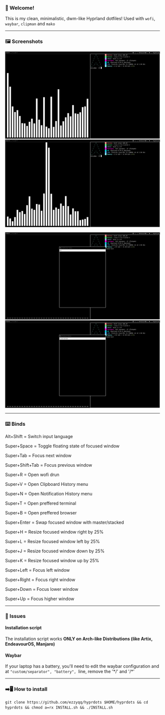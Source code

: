 ### 👋 Welcome!
This is my clean, minimalistic, dwm-like Hyprland dotfiles!
Used with `wofi`, `waybar`, `clipman` and `mako`

---

### 🖼️ Screenshots
![Desktop 1](screenshots/1.png)
![Desktop 2](screenshots/2.png)

![Notifications](screenshots/3.png)
![Clipboard](screenshots/4.png)

---

### ⌨️ Binds
Alt+Shift = Switch input language

Super+Space = Toggle floating state of focused window

Super+Tab = Focus next window

Super+Shift+Tab = Focus previous window

Super+R = Open wofi drun

Super+V = Open Clipboard History menu

Super+N = Open Notification History menu

Super+T = Open preffered terminal

Super+B = Open preffered browser

Super+Enter = Swap focused window with master/stacked

Super+H = Resize focused window right by 25%

Super+L = Resize focused window left by 25%

Super+J = Resize focused window down by 25%

Super+K = Resize focused window up by 25%

Super+Left = Focus left window

Super+Right = Focus right window

Super+Down = Focus lower window

Super+Up = Focus higher window

---

### 🚨 Issues
#### Installation script
The installation script works **ONLY on Arch-like Distributions (like Artix, EndeavourOS, Manjaro)**

#### Waybar
If your laptop has a battery, you'll need to edit the waybar configuration and at `"custom/separator", "battery", `line, remove the '\*/' and '\/*'

---

### ➡️🖥️ How to install
`git clone https://github.com/ezzyqq/hyprdots $HOME/hyprdots && cd hyprdots && chmod a=rx INSTALL.sh && ./INSTALL.sh`
